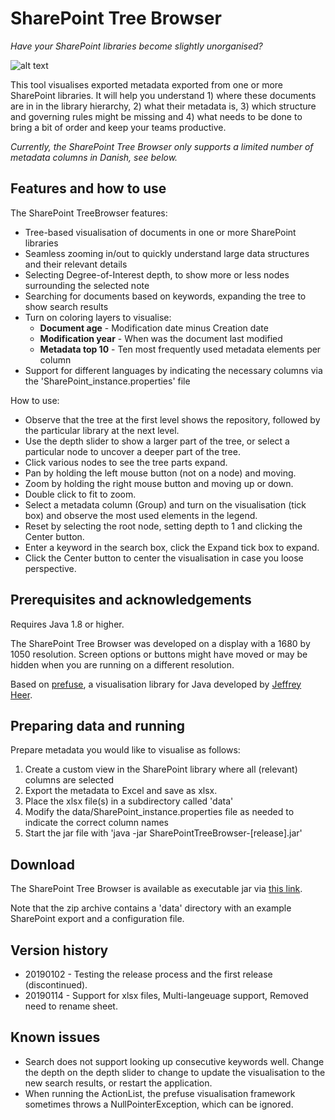 SharePoint Tree Browser
======================
_Have your SharePoint libraries become slightly unorganised?_

![alt text](https://i.imgur.com/VKzTcGD.png "SharePoint Tree Browser example")

This tool visualises exported metadata exported from one or more SharePoint libraries. It will help you understand 1) where these documents are in in the library hierarchy, 2) what their metadata is, 3) which structure and governing rules might be missing and 4) what needs to be done to bring a bit of order and keep your teams productive.

_Currently, the SharePoint Tree Browser only supports a limited number of metadata columns in Danish, see below._

## Features and how to use
The SharePoint TreeBrowser features:
- Tree-based visualisation of documents in one or more SharePoint libraries
- Seamless zooming in/out to quickly understand large data structures and their relevant details
- Selecting Degree-of-Interest depth, to show more or less nodes surrounding the selected note
- Searching for documents based on keywords, expanding the tree to show search results
- Turn on coloring layers to visualise:
  - **Document age** - Modification date minus Creation date
  - **Modification year** - When was the document last modified
  - **Metadata top 10** - Ten most frequently used metadata elements per column
- Support for different languages by indicating the necessary columns via the 'SharePoint_instance.properties' file

How to use:
- Observe that the tree at the first level shows the repository, followed by the particular library at the next level.
- Use the depth slider to show a larger part of the tree, or select a particular node to uncover a deeper part of the tree.
- Click various nodes to see the tree parts expand.
- Pan by holding the left mouse button (not on a node) and moving.
- Zoom by holding the right mouse button and moving up or down.
- Double click to fit to zoom.
- Select a metadata column (Group) and turn on the visualisation (tick box) and observe the most used elements in the legend.
- Reset by selecting the root node, setting depth to 1 and clicking the Center button.
- Enter a keyword in the search box, click the Expand tick box to expand.
- Click the Center button to center the visualisation in case you loose perspective.

## Prerequisites and acknowledgements
Requires Java 1.8 or higher. 

The SharePoint Tree Browser was developed on a display with a 1680 by 1050 resolution. Screen options or buttons might have moved or may be hidden when you are running on a different resolution. 

Based on <a href="http://prefuse.org">prefuse</a>, a visualisation library for Java developed by <a href="http://jheer.org">Jeffrey Heer</a>.

## Preparing data and running
Prepare metadata you would like to visualise as follows:
  1. Create a custom view in the SharePoint library where all (relevant) columns are selected
  2. Export the metadata to Excel and save as xlsx.
  3. Place the xlsx file(s) in a subdirectory called 'data'
  4. Modify the data/SharePoint_instance.properties file as needed to indicate the correct column names
  5. Start the jar file with 'java -jar SharePointTreeBrowser-[release].jar'
  
## Download
The SharePoint Tree Browser is available as executable jar via [this link](https://github.com/markhm/sharepoint-treebrowser/blob/master/binaries/SharePointTreeBrowser-20190102.jar).

Note that the zip archive contains a 'data' directory with an example SharePoint export and a configuration file.

## Version history
- 20190102 - Testing the release process and the first release (discontinued).
- 20190114 - Support for xlsx files, Multi-langeuage support, Removed need to rename sheet. 

## Known issues
- Search does not support looking up consecutive keywords well. Change the depth on the depth slider to change to update the visualisation to the new search results, or restart the application.
- When running the ActionList, the prefuse visualisation framework sometimes throws a NullPointerException, which can be ignored.
